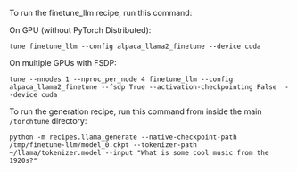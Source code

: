 To run the finetune_llm recipe, run this command:

On GPU (without PyTorch Distributed):
```
tune finetune_llm --config alpaca_llama2_finetune --device cuda
```

On multiple GPUs with FSDP:
```
tune --nnodes 1 --nproc_per_node 4 finetune_llm --config alpaca_llama2_finetune --fsdp True --activation-checkpointing False  --device cuda
```

To run the generation recipe, run this command from inside the main `/torchtune` directory:
```
python -m recipes.llama_generate --native-checkpoint-path /tmp/finetune-llm/model_0.ckpt --tokenizer-path ~/llama/tokenizer.model --input "What is some cool music from the 1920s?"
```
